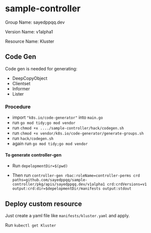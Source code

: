 # sample-controller #

Group Name: sayedppqq.dev

Version Name: v1alpha1

Resource Name: Kluster

## Code Gen ##
Code gen is needed for generating:
- DeepCopyObject
- Clientset
- Informer
- Lister

### Procedure ###

- import `"k8s.io/code-generator"` into `main.go`
- run `go mod tidy;go mod vendor`
- run `chmod +x ..../sample-controller/hack/codegen.sh`
- run `chmod +x vendor/k8s.io/code-generator/generate-groups.sh`
- run `hack/codegen.sh`
- again run `go mod tidy;go mod vendor`

#### To generate controller-gen ####
- Run `depelopmentDir=$(pwd)`

- Then run `controller-gen rbac:roleName=controller-perms crd paths=github.com/sayedppqq/sample-controller/pkg/apis/sayedppqq.dev/v1alpha1 crd:crdVersions=v1 output:crd:dir=$depelopmentDir/manifests output:stdout`

## Deploy custom resource ##

Just create a yaml file like `manifests/kluster.yaml` and apply.

Run `kubectl get Kluster`
